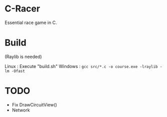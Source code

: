 # C-Racer
Essential race game in C.

# Build
(Raylib is needed)

Linux   : Execute "build.sh"
Windows : ```gcc src/*.c -o course.exe -lraylib -lm -Ofast```

# TODO
- Fix DrawCircuitView()
- Network
